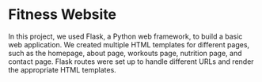 # Fitness Website
In this project, we used Flask, a Python web framework, to build a basic web application. We created multiple HTML templates for different pages, such as the homepage, about page, workouts page, nutrition page, and contact page. Flask routes were set up to handle different URLs and render the appropriate HTML templates. 
